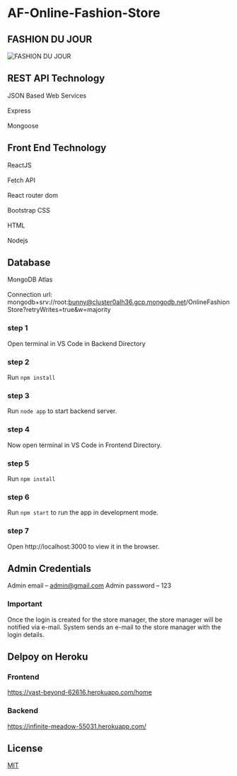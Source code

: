 # AF-Online-Fashion-Store

## FASHION DU JOUR

![FASHION DU JOUR](https://user-images.githubusercontent.com/61576355/82745691-e62b0d80-9da4-11ea-8d2f-731d2313f950.jpg)

## REST API Technology
JSON Based Web Services<br/>  
Express<br/>  
Mongoose<br/>  
 
## Front End Technology 
ReactJS<br/>  
     Fetch API<br/>  
     React router dom<br/>  
Bootstrap CSS<br/>  
HTML<br/>  
Nodejs<br/>  
 
## Database 
MongoDB Atlas<br/>  
Connection url: 
mongodb+srv://root:bunny@cluster0alh36.gcp.mongodb.net/OnlineFashionStore?retryWrites=true&w=majority 

### step 1
Open terminal in VS Code in Backend Directory 

### step 2
Run `npm install` 

### step 3
Run `node app` to start backend server.

### step 4
Now open terminal in VS Code in Frontend Directory. 
 
### step 5
Run `npm install` 

### step 6
Run `npm start` to run the app in development mode. 

### step 7
Open http://localhost:3000 to view it in the browser. 

## Admin Credentials
Admin email – admin@gmail.com 
Admin password – 123 

### Important 
Once the login is created for the store manager, the store manager will be notified via e-mail. System sends an e-mail to the store manager with the login details.  

## Delpoy on Heroku

### Frontend
https://vast-beyond-62616.herokuapp.com/home

### Backend
https://infinite-meadow-55031.herokuapp.com/

## License
[MIT](https://opensource.org/licenses/mit-license.html)
